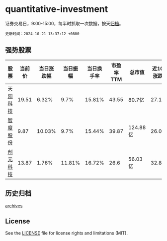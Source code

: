 # quantitative-investment

证券交易日，9:00-15:00，每半时抓取一次数据，按天[归档](archives)。

`更新时间：2024-10-21 13:37:12 +0800`

## 强势股票

|股票|当前价|当日涨跌幅|当日振幅|当日换手率|市盈率TTM|总市值|近10日涨跌幅|
|----|----|----|----|----|----|----|----|
|[天阳科技](https://xueqiu.com/S/SZ300872)|19.51|6.32%|9.7%|15.81%|43.55|80.7亿|27.18%|
|[智度股份](https://xueqiu.com/S/SZ000676)|9.87|10.03%|9.7%|15.44%|39.87|124.88亿|26.05%|
|[创元科技](https://xueqiu.com/S/SZ000551)|13.87|1.76%|11.81%|16.72%|26.6|56.03亿|32.85%|

## 历史归档

[archives](archives)

## License

See the [LICENSE](LICENSE) file for license rights and limitations (MIT).